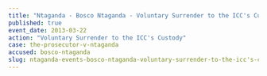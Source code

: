 ```yaml
---
title: "Ntaganda - Bosco Ntaganda - Voluntary Surrender to the ICC's Custody"
published: true
event_date: 2013-03-22
action: "Voluntary Surrender to the ICC's Custody"
case: the-prosecutor-v-ntaganda
accused: bosco-ntaganda
slug: ntaganda-events-bosco-ntaganda-voluntary-surrender-to-the-icc's-custody
---
```


